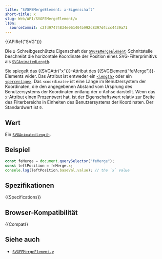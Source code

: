 ```yaml
---
title: "SVGFEMergeElement: x-Eigenschaft"
short-title: x
slug: Web/API/SVGFEMergeElement/x
l10n:
  sourceCommit: c2fd97474834e061404b992c8397d4ccc4439a71
---
```


{{APIRef("SVG")}}

Die **`x`**-Schreibgeschützte Eigenschaft der [`SVGFEMergeElement`](/de/docs/Web/API/SVGFEMergeElement)-Schnittstelle beschreibt die horizontale Koordinate der Position eines SVG-Filterprimitivs als [`SVGAnimatedLength`](/de/docs/Web/API/SVGAnimatedLength).

Sie spiegelt das {{SVGAttr("x")}}-Attribut des {{SVGElement("feMerge")}}-Elements wider. Das Attribut ist entweder ein [`<length>`](/de/docs/Web/SVG/Guides/Content_type#length) oder ein [`<percentage>`](/de/docs/Web/SVG/Guides/Content_type#percentage). Das `<coordinate>` ist eine Länge im Benutzersystem der Koordinaten, die den angegebenen Abstand vom Ursprung des Benutzersystems der Koordinaten entlang der x-Achse darstellt. Wenn das `x`-Attribut einen Prozentwert hat, ist der Eigenschaftswert relativ zur Breite des Filterbereichs in Einheiten des Benutzersystems der Koordinaten. Der Standardwert ist `0`.

## Wert

Ein [`SVGAnimatedLength`](/de/docs/Web/API/SVGAnimatedLength).

## Beispiel

```js
const feMerge = document.querySelector("feMerge");
const leftPosition = feMerge.x;
console.log(leftPosition.baseVal.value); // the `x` value
```

## Spezifikationen

{{Specifications}}

## Browser-Kompatibilität

{{Compat}}

## Siehe auch

- [`SVGFEMergeElement.y`](/de/docs/Web/API/SVGFEMergeElement/y)
